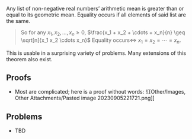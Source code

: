 Any list of non-negative real numbers’ arithmetic mean is greater than or equal to its geometric mean. Equality occurs if all elements of said list are the same.

> So for any $x_1,  x_2, \ldots, x_n \geq 0$, $\frac{x_1 + x_2 + \cdots + x_n}{n} \geq \sqrt[n]{x_1 x_2 \cdots x_n}$ 
> Equality occurs$\iff$ $x_1 = x_2 = \cdots = x_n$.

This is usable in a surprising variety of problems. Many extensions of this theorem also exist.

## Proofs
- Most are complicated; here is a proof without words:
![[Other/Images, Other Attachments/Pasted image 20230905221721.png]]

## Problems
- TBD